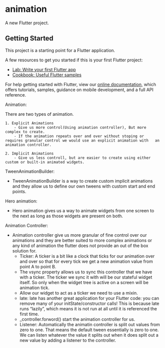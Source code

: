 # animation

A new Flutter project.

## Getting Started

This project is a starting point for a Flutter application.

A few resources to get you started if this is your first Flutter project:

- [Lab: Write your first Flutter app](https://flutter.dev/docs/get-started/codelab)
- [Cookbook: Useful Flutter samples](https://flutter.dev/docs/cookbook)

For help getting started with Flutter, view our
[online documentation](https://flutter.dev/docs), which offers tutorials,
samples, guidance on mobile development, and a full API reference.

Animation:

There are two types of animation.

    1. Explicit Animations
        - Give us more control(Using animation controller), But more complex to create.
        - If the animation repeats over and over without stoping or requires granular control we would use an explicit animation with   an animation controller.

    2. Implicit Animations
        - Give us less controll, but are easier to create using either custom or built-in animated widgets.

TweenAnimationBuilder:

- TweenAnimationBuilder is a way to create custom implicit animations and they allow us to define our own tweens with custom start and end points.

Hero animation:

- Hero animation gives us a way to animate widgets from one screen to the next as long as those widgets are present on both.


Animation Controller:

- Animation controller give us more granular of fine control over our animations and they are better suited to more complex animations or any kind of animation the flutter does not provide an out of the box solution for.
    - Ticker: A ticker is a bit like a clock that ticks for our animation over and over so that for every tick we get a new animation value from point A to point B. 
    - The vsync property allows us to sync this controller that we have with a ticker. The ticker we sync it with will be our stateful widget itself. So only when the widget tree is active on a screen will be animation tick.
    - Allow our widget to act as a ticker we need to use a mixin.
    - late: late has another great application for your Flutter code: you can remove many of your initState/constructor calls! This is because late runs “lazily”, which means it is not run at all until it is referenced the first time.
    - _controller.forword() start the animation controller for us.
    - Listener: Automatically the animatin controller is split out values from zero to one. That means the default tween essentially is zero to one. We can listen whatever the value it splits out when it does split out a new value by adding a listener to the controller. 

